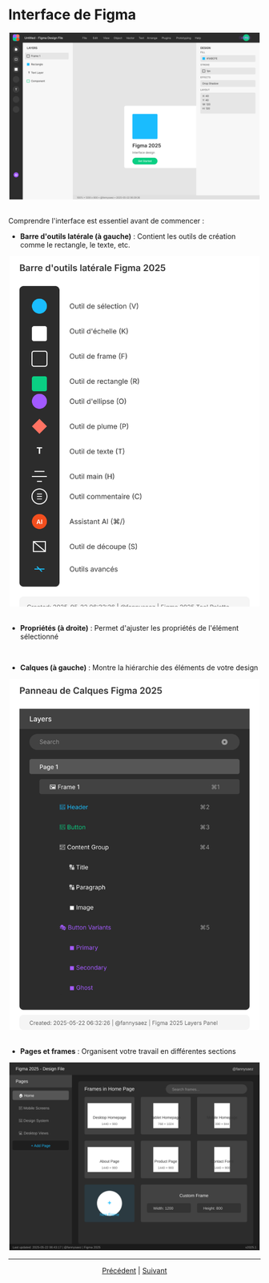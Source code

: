 # Interface de Figma

<div align="center">

  <img src="../assets/icons/figma-interface-2025.svg" alt="Interface Figma 2025" width="500"/>
</div>

<br>

Comprendre l'interface est essentiel avant de commencer :

- **Barre d'outils latérale (à gauche)** : Contient les outils de création comme le rectangle, le texte, etc.
<div align="center">

  <img src="../assets/icons/barre-outils.svg" alt="Barre d'outils" width="500"/>
</div>

<br>

- **Propriétés (à droite)** : Permet d'ajuster les propriétés de l'élément sélectionné

<!-- <div align="center">

  <img src="../assets/icons/figma-properties-2025.svg" alt="Propriété" width="500"/>
</div> -->

<br>

- **Calques (à gauche)** : Montre la hiérarchie des éléments de votre design


<div align="center">

  <img src="../assets/icons/calques.svg" alt="Calques" width="500"/>
</div>

<br>

- **Pages et frames** : Organisent votre travail en différentes sections


<div align="center">

  <img src="../assets/icons/page-frames.svg" alt="Frames" width="500"/>
</div>

---

<p align="center">
<a href="./Introduction.md">Précédent</a> 
   |
  <a href="./LandingPage.md">Suivant</a>
</p>
